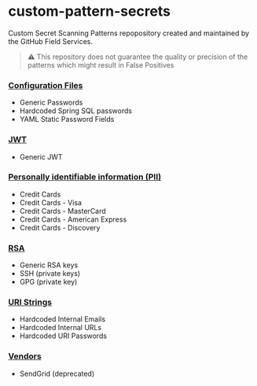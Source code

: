 # custom-pattern-secrets

Custom Secret Scanning Patterns repopository created and maintained by the GitHub Field Services.

> :warning: This repository does not guarantee the quality or precision of the patterns which might result in False Positives 


### [Configuration Files](./configs)

- Generic Passwords
- Hardcoded Spring SQL passwords
- YAML Static Password Fields

### [JWT](./jwt)

- Generic JWT

### [Personally identifiable information (PII)](./pii)

- Credit Cards
- Credit Cards - Visa
- Credit Cards - MasterCard
- Credit Cards - American Express
- Credit Cards - Discovery

### [RSA](./rsa)

- Generic RSA keys
- SSH (private keys)
- GPG (private key)

### [URI Strings](./uri)

- Hardcoded Internal Emails
- Hardcoded Internal URLs
- Hardcoded URI Passwords

### [Vendors](./vendors)

- SendGrid (deprecated)
